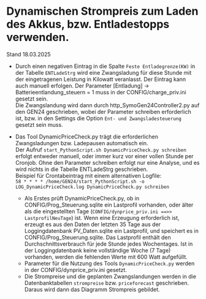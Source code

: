 # Dynamischen Strompreis zum Laden des Akkus, bzw. Entladestopps verwenden.

Stand 18.03.2025
- Durch einen negativen Eintrag in die Spalte `Feste Entladegrenze(KW)` in der Tabelle `ENTLadeStrg` wird eine Zwangsladung für diese Stunde mit der eingetragenen Leistung in Kilowatt veranlasst. Der Eintrag kann auch manuell erfolgen. Der Parameter [Entladung] -> Batterieentlandung_steuern = 1 muss in der CONFIG/charge_priv.ini gesetzt sein.  
Die Zwangslandung wird dann durch http_SymoGen24Controller2.py auf den GEN24 geschrieben, wobei der Parameter schreiben erforderlich ist, bzw. in den Settings die Option `Ent- und Zwangsladesteuerung` gesetzt sein muss.

- Das Tool DynamicPriceCheck.py trägt die erforderlichen Zwangsladungen bzw. Ladepausen automatisch ein.  
Der Aufruf `start_PythonScript.sh DynamicPriceCheck.py schreiben` erfolgt entweder manuell, oder immer kurz vor einer vollen Stunde per Cronjob. Ohne den Parameter schreiben erfolgt nur eine Analyse, und es wird nichts in die Tabelle ENTLadeStrg geschrieben.  
Beispiel für Crontabeintrag mit einem alternativen Logfile:  
`58 * * * * /home/GEN24/start_PythonScript.sh -o LOG_DynamicPriceCheck.log DynamicPriceCheck.py schreiben`

  - Als Erstes prüft DynamicPriceCheck.py, ob in CONFIG/Prog_Steuerung.sqlite ein Lastprofil vorhanden, oder älter als die eingestellten Tage (`CONFIG/dynprice_priv.ini ==>> LastprofilNeuTage`) ist. Wenn eine Erzeugung erforderlich ist, erzeugt es aus den Daten der letzten 35 Tage aus der Loggingdatenbank PV_Daten.sqlite ein Lastprofil, und speichert es in CONFIG/Prog_Steuerung.sqlite. Das Lastprofil enthält den Durchschnittsverbrauch für jede Stunde jedes Wochentages. Ist in der Loggingdatenbank keine vollständige Woche (7 Tage) vorhanden, werden die fehlenden Werte mit 600 Watt aufgefüllt.
  - Parameter für die Nutzung des Tools `DynamicPriceCheck.py` werden in der CONFIG/dynprice_priv.ini gesetzt.  
  - Die Strompreise und die geplanten Zwangslandungen werden in die Datenbanktabellen `strompreise` bzw. `priceforecast` geschrieben. Daraus wird dann das Diagramm Strompreis gebildet.
